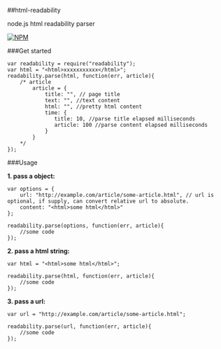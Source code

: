##html-readability

node.js html readability parser

[![NPM](https://nodei.co/npm/html-readability.png?downloads=true&downloadRank=true&stars=true)](https://nodei.co/npm/html-readability/)

###Get started

    var readability = require("readability");
    var html = "<html>xxxxxxxxxxx</html>";
    readability.parse(html, function(err, article){
        /* article
            article = {
                title: "", // page title 
                text: "", //text content
                html: "", //pretty html content
                time: {
                   title: 10, //parse title elapsed milliseconds
                   article: 100 //parse content elapsed milliseconds
                }
            }
        */
    });

###Usage

**1. pass a object:**

    var options = {
        url: "http://example.com/article/some-article.html", // url is optional, if supply, can convert relative url to absolute.
        content: "<html>some html</html>"
    };

    readability.parse(options, function(err, article){
        //some code
    });

**2. pass a html string:**

    var html = "<html>some html</html>";

    readability.parse(html, function(err, article){
        //some code
    });

**3. pass a url:**

    var url = "http://example.com/article/some-article.html";

    readability.parse(url, function(err, article){
        //some code
    });
